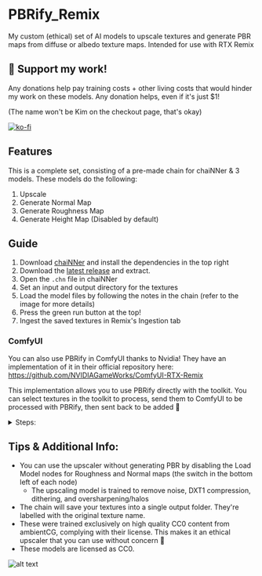 # PBRify_Remix
My custom (ethical) set of AI models to upscale textures and generate PBR maps from diffuse or albedo texture maps. Intended for use with RTX Remix

## 🚀 Support my work!


Any donations help pay training costs + other living costs that would hinder my work on these models. Any donation helps, even if it's just $1!

(The name won't be Kim on the checkout page, that's okay)

[![ko-fi](https://ko-fi.com/img/githubbutton_sm.svg)](https://ko-fi.com/J3J3BCC3L)


## Features
This is a complete set, consisting of a pre-made chain for chaiNNer & 3 models. These models do the following:
1. Upscale
2. Generate Normal Map
3. Generate Roughness Map
4. Generate Height Map (Disabled by default)


## Guide
1. Download [chaiNNer](https://chainner.app/) and install the dependencies in the top right
2. Download the [latest release](https://github.com/Kim2091/PBRify_Remix/releases) and extract.
3. Open the `.chn` file in chaiNNer
4. Set an input and output directory for the textures
5. Load the model files by following the notes in the chain (refer to the image for more details)
6. Press the green run button at the top!
7. Ingest the saved textures in Remix's Ingestion tab


### ComfyUI
You can also use PBRify in ComfyUI thanks to Nvidia! They have an implementation of it in their official repository here: <https://github.com/NVIDIAGameWorks/ComfyUI-RTX-Remix>

This implementation allows you to use PBRify directly with the toolkit. You can select textures in the toolkit to process, send them to ComfyUI to be processed with PBRify, then sent back to be added 🙂

<details>

<summary>Steps:</summary>

- These steps assume you've already installed [ComfyUI](https://github.com/comfyanonymous/ComfyUI), the [ComfyUI-RTX-Remix](https://github.com/NVIDIAGameWorks/ComfyUI-RTX-Remix) extensions, and the [RTX Remix toolkit](https://www.nvidia.com/en-us/geforce/rtx-remix/) with an existing project file. Look in the [RTX Remix Discord server](https://discord.gg/rtxremix) for further details.

1. Download PBRify's latest package from [here](https://github.com/Kim2091/PBRify_Remix/releases)
2. Open the zip file
3. Find the Models folder
4. Extract the contents of the folder to `ComfyUI\models\upscale_models`
5. Open RTX Remix
6. Open your project
7. Select the objects with textures you want to upscale
8. Launch ComfyUI
9. Load the workflow using the `rtx_remix_pbrify_workflow.png` file located in `ComfyUI\custom_nodes\ComfyUI-RTX-Remix\workflows` and hit "Queue Prompt"
10. It will now upscale and generate PBR textures. Simply switch back to the toolkit to observe the improvement

Tips:
- The default displacement value is far too strong. Set it per texture to 0.1 or even less, such as 0.05
</details>

## Tips & Additional Info:
- You can use the upscaler without generating PBR by disabling the Load Model nodes for Roughness and Normal maps (the switch in the bottom left of each node)
  - The upscaling model is trained to remove noise, DXT1 compression, dithering, and oversharpening/halos
- The chain will save your textures into a single output folder. They're labelled with the original texture name.
- These were trained exclusively on high quality CC0 content from ambientCG, complying with their license. This makes it an ethical upscaler that you can use without concern 🙂
- These models are licensed as CC0.

![alt text](https://github.com/Kim2091/PBRify_Upscaler/blob/main/Tutorial.png)
